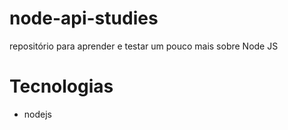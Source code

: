 # node-api-studies
repositório para aprender e testar um pouco mais sobre Node JS


# Tecnologias 

- nodejs